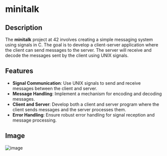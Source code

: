 # minitalk

## Description

The **minitalk** project at 42 involves creating a simple messaging system using signals in C. The goal is to develop a client-server application where the client can send messages to the server. The server will receive and decode the messages sent by the client using UNIX signals.

## Features

- **Signal Communication**: Use UNIX signals to send and receive messages between the client and server.
- **Message Handling**: Implement a mechanism for encoding and decoding messages.
- **Client and Server**: Develop both a client and server program where the client sends messages and the server processes them.
- **Error Handling**: Ensure robust error handling for signal reception and message processing.

## Image
![image](https://github.com/user-attachments/assets/5e964e38-c654-420a-b6c5-7338eada2f6e)
